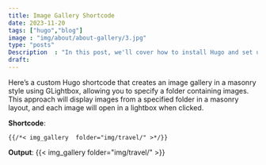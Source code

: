 ```yaml
---
title: Image Gallery Shortcode
date: 2023-11-20
tags: ["hugo","blog"]
image : "img/about/about-gallery/3.jpg"
type: "posts"
Description  : "In this post, we'll cover how to install Hugo and set up your first website with the Lightbi theme..."
draft:
---
```


Here’s a custom Hugo shortcode that creates an image gallery in a masonry style using GLightbox, allowing you to specify a folder containing images. This approach will display images from a specified folder in a masonry layout, and each image will open in a lightbox when clicked.

**Shortcode**:  
```
{{/*< img_gallery  folder="img/travel/" >*/}}
```

**Output**:
{{< img_gallery  folder="img/travel/" >}}